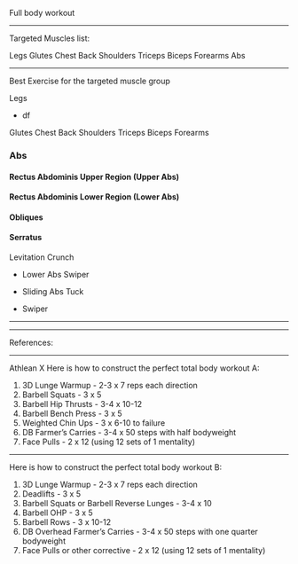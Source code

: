 Full body workout

---

Targeted Muscles list:

Legs
Glutes
Chest
Back
Shoulders
Triceps
Biceps
Forearms
Abs

---

Best Exercise for the targeted muscle group

Legs
- df

Glutes
Chest
Back
Shoulders
Triceps
Biceps
Forearms
### Abs
#### Rectus Abdominis Upper Region (Upper Abs)
#### Rectus Abdominis Lower Region (Lower Abs)
#### Obliques
#### Serratus
Levitation Crunch
 - Lower Abs
Swiper

- Sliding Abs Tuck
- Swiper

---



---
References:

---

Athlean X
Here is how to construct the perfect total body workout A:
1. 3D Lunge Warmup - 2-3 x 7 reps each direction
2. Barbell Squats - 3 x 5
3.  Barbell Hip Thrusts - 3-4 x 10-12 
4. Barbell Bench Press - 3 x 5 
5. Weighted Chin Ups - 3 x 6-10 to failure 
6. DB Farmer’s Carries - 3-4 x 50 steps with half bodyweight
7. Face Pulls - 2 x 12 (using 12 sets of 1 mentality)
---
Here is how to construct the perfect total body workout B:
1. 3D Lunge Warmup - 2-3 x 7 reps each direction
2. Deadlifts - 3 x 5
3. Barbell Squats or Barbell Reverse Lunges - 3-4 x 10
4. Barbell OHP - 3 x 5
5. Barbell Rows - 3 x 10-12
6. DB Overhead Farmer’s Carries - 3-4 x 50 steps with one quarter bodyweight
7. Face Pulls or other corrective - 2 x 12 (using 12 sets of 1 mentality)
<!--stackedit_data:
eyJoaXN0b3J5IjpbLTM5MTM2Mjg2OSwtNzc2NzEzMzU4LC04ND
ExMTU0ODNdfQ==
-->